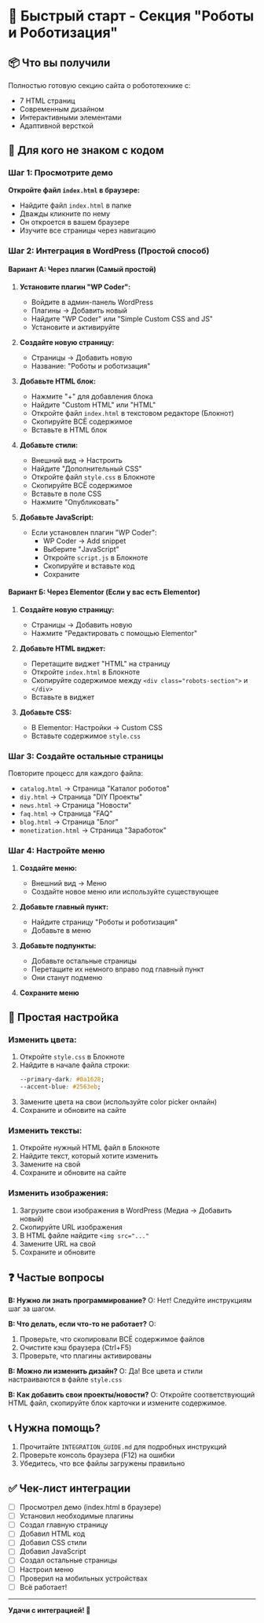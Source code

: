 # 🚀 Быстрый старт - Секция "Роботы и Роботизация"

## 📦 Что вы получили

Полностью готовую секцию сайта о робототехнике с:
- 7 HTML страниц
- Современным дизайном
- Интерактивными элементами
- Адаптивной версткой

## 🎯 Для кого не знаком с кодом

### Шаг 1: Просмотрите демо

**Откройте файл `index.html` в браузере:**
- Найдите файл `index.html` в папке
- Дважды кликните по нему
- Он откроется в вашем браузере
- Изучите все страницы через навигацию

### Шаг 2: Интеграция в WordPress (Простой способ)

#### Вариант А: Через плагин (Самый простой)

1. **Установите плагин "WP Coder":**
   - Войдите в админ-панель WordPress
   - Плагины → Добавить новый
   - Найдите "WP Coder" или "Simple Custom CSS and JS"
   - Установите и активируйте

2. **Создайте новую страницу:**
   - Страницы → Добавить новую
   - Название: "Роботы и роботизация"

3. **Добавьте HTML блок:**
   - Нажмите "+" для добавления блока
   - Найдите "Custom HTML" или "HTML"
   - Откройте файл `index.html` в текстовом редакторе (Блокнот)
   - Скопируйте ВСЁ содержимое
   - Вставьте в HTML блок

4. **Добавьте стили:**
   - Внешний вид → Настроить
   - Найдите "Дополнительный CSS"
   - Откройте файл `style.css` в Блокноте
   - Скопируйте ВСЁ содержимое
   - Вставьте в поле CSS
   - Нажмите "Опубликовать"

5. **Добавьте JavaScript:**
   - Если установлен плагин "WP Coder":
     - WP Coder → Add snippet
     - Выберите "JavaScript"
     - Откройте `script.js` в Блокноте
     - Скопируйте и вставьте код
     - Сохраните

#### Вариант Б: Через Elementor (Если у вас есть Elementor)

1. **Создайте новую страницу:**
   - Страницы → Добавить новую
   - Нажмите "Редактировать с помощью Elementor"

2. **Добавьте HTML виджет:**
   - Перетащите виджет "HTML" на страницу
   - Откройте `index.html` в Блокноте
   - Скопируйте содержимое между `<div class="robots-section">` и `</div>`
   - Вставьте в виджет

3. **Добавьте CSS:**
   - В Elementor: Настройки → Custom CSS
   - Вставьте содержимое `style.css`

### Шаг 3: Создайте остальные страницы

Повторите процесс для каждого файла:
- `catalog.html` → Страница "Каталог роботов"
- `diy.html` → Страница "DIY Проекты"
- `news.html` → Страница "Новости"
- `faq.html` → Страница "FAQ"
- `blog.html` → Страница "Блог"
- `monetization.html` → Страница "Заработок"

### Шаг 4: Настройте меню

1. **Создайте меню:**
   - Внешний вид → Меню
   - Создайте новое меню или используйте существующее

2. **Добавьте главный пункт:**
   - Найдите страницу "Роботы и роботизация"
   - Добавьте в меню

3. **Добавьте подпункты:**
   - Добавьте остальные страницы
   - Перетащите их немного вправо под главный пункт
   - Они станут подменю

4. **Сохраните меню**

## 🎨 Простая настройка

### Изменить цвета:

1. Откройте `style.css` в Блокноте
2. Найдите в начале файла строки:
   ```css
   --primary-dark: #0a1628;
   --accent-blue: #2563eb;
   ```
3. Замените цвета на свои (используйте color picker онлайн)
4. Сохраните и обновите на сайте

### Изменить тексты:

1. Откройте нужный HTML файл в Блокноте
2. Найдите текст, который хотите изменить
3. Замените на свой
4. Сохраните и обновите на сайте

### Изменить изображения:

1. Загрузите свои изображения в WordPress (Медиа → Добавить новый)
2. Скопируйте URL изображения
3. В HTML файле найдите `<img src="..."`
4. Замените URL на свой
5. Сохраните и обновите

## ❓ Частые вопросы

**В: Нужно ли знать программирование?**
О: Нет! Следуйте инструкциям шаг за шагом.

**В: Что делать, если что-то не работает?**
О: 
1. Проверьте, что скопировали ВСЁ содержимое файлов
2. Очистите кэш браузера (Ctrl+F5)
3. Проверьте, что плагины активированы

**В: Можно ли изменить дизайн?**
О: Да! Все цвета и стили настраиваются в файле `style.css`

**В: Как добавить свои проекты/новости?**
О: Откройте соответствующий HTML файл, скопируйте блок карточки и измените содержимое.

## 📞 Нужна помощь?

1. Прочитайте `INTEGRATION_GUIDE.md` для подробных инструкций
2. Проверьте консоль браузера (F12) на ошибки
3. Убедитесь, что все файлы загружены правильно

## ✅ Чек-лист интеграции

- [ ] Просмотрел демо (index.html в браузере)
- [ ] Установил необходимые плагины
- [ ] Создал главную страницу
- [ ] Добавил HTML код
- [ ] Добавил CSS стили
- [ ] Добавил JavaScript
- [ ] Создал остальные страницы
- [ ] Настроил меню
- [ ] Проверил на мобильных устройствах
- [ ] Всё работает!

---

**Удачи с интеграцией! 🚀**